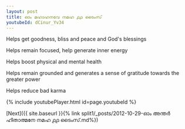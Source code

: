 ```yaml
---
layout: post
title: ഓം മഹാഹനവേ നമഹ ൧൧ ടൈംസ്
youtubeId: dCinur_Yv34
---
```

 
 
Helps get goodness, bliss and peace and God's blessings
 
Helps remain focused, help generate inner energy 
 
Helps boost physical and mental health 
 
Helps remain grounded and generates a sense of gratitude towards the greater power 
 
Helps reduce bad karma
 
 
 
 


{% include youtubePlayer.html id=page.youtubeId %}
 
[Next]({{ site.baseurl }}{% link  split1/_posts/2012-10-29-ഓം അന്തർ ഹിതാത്മനേ നമഹ ൧൧ ടൈംസ്.md%})
 
